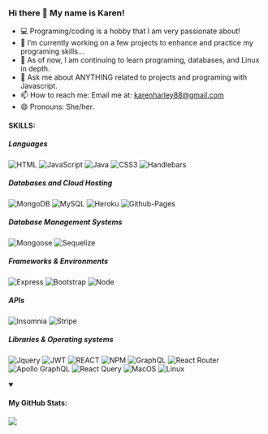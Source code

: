 ### Hi there 👋 My name is Karen!

- 💻 Programing/coding is a hobby that I am very passionate about!
- 🔭 I’m currently working on a few projects to enhance and practice my programing skills...
- 🌱 As of now, I am continuing to learn programing, databases, and Linux in depth.
- 💬 Ask me about ANYTHING related to projects and programing with Javascript.
- 📫 How to reach me: Email me at: karenharley88@gmail.com
- 😄 Pronouns: She/her.

#### SKILLS:
##### Languages
![HTML](https://img.shields.io/badge/HTML5-E34F26?style=for-the-badge&logo=html5&logoColor=white)
![JavaScript](https://img.shields.io/badge/JavaScript-323330?style=for-the-badge&logo=javascript&logoColor=F7DF1E)
![Java](https://img.shields.io/badge/java-%23ED8B00.svg?style=for-the-badge&logo=openjdk&logoColor=white)
![CSS3](https://img.shields.io/badge/css3-%231572B6.svg?style=for-the-badge&logo=css3&logoColor=white)
![Handlebars](https://img.shields.io/badge/Handlebars%20js-f0772b?style=for-the-badge&logo=handlebarsdotjs&logoColor=black)

##### Databases and Cloud Hosting
![MongoDB](https://img.shields.io/badge/MongoDB-4EA94B?style=for-the-badge&logo=mongodb&logoColor=white)
![MySQL](https://img.shields.io/badge/mysql-4479A1.svg?style=for-the-badge&logo=mysql&logoColor=white)
![Heroku](https://img.shields.io/badge/Heroku-430098.svg?style=for-the-badge&logo=Heroku&logoColor=white)
![Github-Pages](https://img.shields.io/badge/GitHub%20Pages-222222.svg?style=for-the-badge&logo=GitHub-Pages&logoColor=white)
##### Database Management Systems
![Mongoose](https://img.shields.io/badge/Mongoose-F04D35.svg?style=for-the-badge&logo=Mongoose&logoColor=white)
![Sequelize](https://img.shields.io/badge/Sequelize-52B0E7?style=for-the-badge&logo=Sequelize&logoColor=white)
##### Frameworks & Environments 
![Express](https://img.shields.io/badge/Express%20js-000000?style=for-the-badge&logo=express&logoColor=white)
![Bootstrap](https://img.shields.io/badge/Bootstrap-7952B3.svg?style=for-the-badge&logo=Bootstrap&logoColor=white)
![Node](https://img.shields.io/badge/Node%20js-339933?style=for-the-badge&logo=nodedotjs&logoColor=white)
##### APIs
![Insomnia](https://img.shields.io/badge/Insomnia-5849be?style=for-the-badge&logo=Insomnia&logoColor=whit)
![Stripe](https://img.shields.io/badge/Stripe-626CD9?style=for-the-badge&logo=Stripe&logoColor=white)
##### Libraries & Operating systems
![Jquery](https://img.shields.io/badge/jQuery-0769AD?style=for-the-badge&logo=jquery&logoColor=white)
![JWT](https://img.shields.io/badge/JWT-000000?style=for-the-badge&logo=JSON%20web%20tokens&logoColor=white)
![REACT](https://img.shields.io/badge/React-20232A?style=for-the-badge&logo=react&logoColor=61DAFB)
![NPM](https://img.shields.io/badge/npm-CB3837?style=for-the-badge&logo=npm&logoColor=white)
![GraphQL](https://img.shields.io/badge/GraphQl-E10098?style=for-the-badge&logo=graphql&logoColor=white)
![React Router](https://img.shields.io/badge/React_Router-CA4245?style=for-the-badge&logo=react-router&logoColor=white)
![Apollo GraphQL](https://img.shields.io/badge/Apollo%20GraphQL-311C87?&style=for-the-badge&logo=Apollo%20GraphQL&logoColor=white)
![React Query](https://img.shields.io/badge/React_Query-FF4154?style=for-the-badge&logo=ReactQuery&logoColor=white)
![MacOS](https://img.shields.io/badge/macOS-000000.svg?style=for-the-badge&logo=macOS&logoColor=white)
![Linux](https://img.shields.io/badge/Linux-FCC624.svg?style=for-the-badge&logo=Linux&logoColor=black)


<details open>
  <summary><h4>My GitHub Stats:<h4></summary>
  <picture>
  <source
    srcset="https://github-readme-stats.vercel.app/api?username=karenHarley&show_icons=true&theme=dark"
    media="(prefers-color-scheme: dark)"
  />
  <source
    srcset="https://github-readme-stats.vercel.app/api?username=karenHarley&show_icons=true"
    media="(prefers-color-scheme: light), (prefers-color-scheme: no-preference)"
  />
  <img src="https://github-readme-stats.vercel.app/api?username=karenHarley&show_icons=true" />
</picture>
</details>

<!--
**KarenHarley/KarenHarley** is a ✨ _special_ ✨ repository because its `README.md` (this file) appears on your GitHub profile.

Here are some ideas to get you started:

- 🔭 I’m currently working on ...
- 🌱 I’m currently learning ...
- 👯 I’m looking to collaborate on ...
- 🤔 I’m looking for help with ...
- 💬 Ask me about ...
- 📫 How to reach me: ...
- 😄 Pronouns: ...
- ⚡ Fun fact: ...


[![Anurag's GitHub stats](https://github-readme-stats.vercel.app/api?username=KarenHarley&hide=contribs,prs)](https://github.com/KarenHarley/github-readme-stats)
-->
